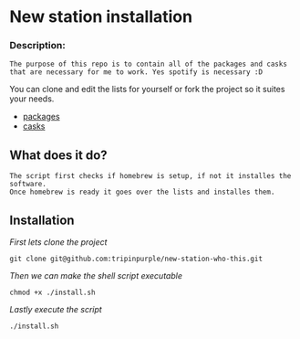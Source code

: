 # New station installation

### Description:
	The purpose of this repo is to contain all of the packages and casks 
	that are necessary for me to work. Yes spotify is necessary :D

You can clone and edit the lists for yourself or fork the project so it suites your needs.

- [packages](lists/packages.txt)<br>
- [casks](lists/cask.txt)

## What does it do?

	The script first checks if homebrew is setup, if not it installes the software.
	Once homebrew is ready it goes over the lists and installes them.

## Installation


<i>First lets clone the project</i>
```
git clone git@github.com:tripinpurple/new-station-who-this.git
```

<i>Then we can make the shell script executable</i>
```
chmod +x ./install.sh
```

<i>Lastly execute the script</i>
```
./install.sh
```
